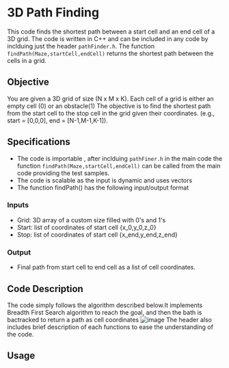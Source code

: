 # 3D Path Finding
This code finds the shortest path between a start cell and an end cell of a 3D grid.
The code is written in C++ and can be included in any code by inclduing just the header `pathFinder.h`. The function `findPath(Maze,startCell,endCell)` returns the shortest path between the cells in a grid. 
## Objective
You are given a 3D grid of size (N x M x K). Each cell of a grid is either an empty cell (0) or an obstacle(1)
The objective is to find the shortest path from the start cell to the stop cell in the grid given their coordinates.
(e.g., start = [0,0,0], end = [N-1,M-1,K-1]).
## Specifications
* The code is importable , after inclduing `pathFiner.h` in the main code the function `findPath(Maze,startCell,endCell)` can be called from the main code providing the test samples.
* The code is scalable as the input is dynamic and uses vectors
* The function findPath() has the following input/output format
### Inputs
* Grid: 3D array of a custom size filled with 0's and 1's
* Start: list of coordinates of start cell {x_0,y_0,z_0}
* Stop: list of coordinates of start cell {x_end,y_end,z_end}
### Output
* Final path from start cell to end cell as a list of cell coordinates.

## Code Description
The code simply follows the algorithm described below.It implements Breadth First Search algorithm to reach the goal,
and then the bath is bactracked to return a path as cell coordinates
![image](https://user-images.githubusercontent.com/55944277/130051301-a626c8ff-69a0-4a3c-9a1d-ca419eeb6181.png)
The header also includes brief description of each functions to ease the understanding of the code.

## Usage
